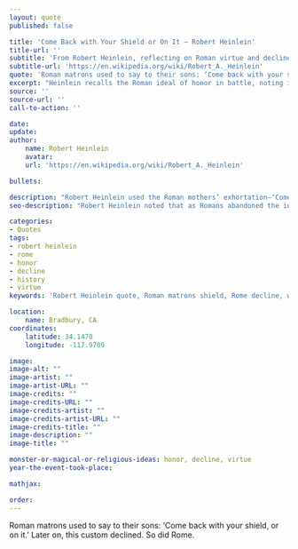```yaml
---
layout: quote
published: false

title: 'Come Back with Your Shield or On It – Robert Heinlein'
title-url: ''
subtitle: 'From Robert Heinlein, reflecting on Roman virtue and decline'
subtitle-url: 'https://en.wikipedia.org/wiki/Robert_A._Heinlein'
quote: 'Roman matrons used to say to their sons: ‘Come back with your shield, or on it.’ Later on, this custom declined. So did Rome."'
excerpt: "Heinlein recalls the Roman ideal of honor in battle, noting its decline alongside Rome itself."
source: ''
source-url: ''
call-to-action: ''

date: 
update:
author:
    name: Robert Heinlein
    avatar: 
    url: 'https://en.wikipedia.org/wiki/Robert_A._Heinlein'

bullets:

description: "Robert Heinlein used the Roman mothers’ exhortation—‘Come back with your shield, or on it’—to illustrate the decline of civic virtue as Rome fell."
seo-description: "Robert Heinlein noted that as Romans abandoned the ideal of honor—‘with your shield or on it’—so too did their empire decline."

categories:
- Quotes
tags:
- robert heinlein
- rome
- honor
- decline
- history
- virtue
keywords: 'Robert Heinlein quote, Roman matrons shield, Rome decline, with your shield or on it, Heinlein history, Roman honor, civic virtue and fall of Rome'

location:
    name: Bradbury, CA
coordinates:
    latitude: 34.1470
    longitude: -117.9709

image:
image-alt: ""
image-artist: ""
image-artist-URL: ""
image-credits: ""
image-credits-URL: ""
image-credits-artist: ""
image-credits-artist-URL: ""
image-credits-title: ""
image-description: ""
image-title: ""

monster-or-magical-or-religious-ideas: honor, decline, virtue
year-the-event-took-place: 

mathjax: 

order: 
---
```

Roman matrons used to say to their sons: ‘Come back with your shield, or on it.’ Later on, this custom declined. So did Rome.
